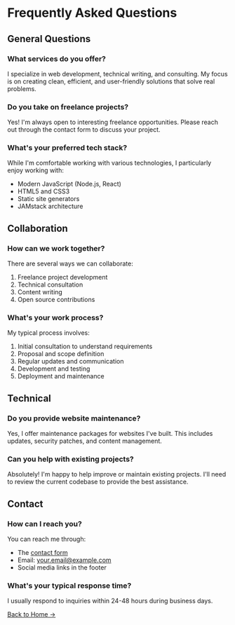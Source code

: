 # Frequently Asked Questions

## General Questions

### What services do you offer?
I specialize in web development, technical writing, and consulting. My focus is on creating clean, efficient, and user-friendly solutions that solve real problems.

### Do you take on freelance projects?
Yes! I'm always open to interesting freelance opportunities. Please reach out through the contact form to discuss your project.

### What's your preferred tech stack?
While I'm comfortable working with various technologies, I particularly enjoy working with:
- Modern JavaScript (Node.js, React)
- HTML5 and CSS3
- Static site generators
- JAMstack architecture

## Collaboration

### How can we work together?
There are several ways we can collaborate:
1. Freelance project development
2. Technical consultation
3. Content writing
4. Open source contributions

### What's your work process?
My typical process involves:
1. Initial consultation to understand requirements
2. Proposal and scope definition
3. Regular updates and communication
4. Development and testing
5. Deployment and maintenance

## Technical

### Do you provide website maintenance?
Yes, I offer maintenance packages for websites I've built. This includes updates, security patches, and content management.

### Can you help with existing projects?
Absolutely! I'm happy to help improve or maintain existing projects. I'll need to review the current codebase to provide the best assistance.

## Contact

### How can I reach you?
You can reach me through:
- The [contact form](/contact)
- Email: your.email@example.com
- Social media links in the footer

### What's your typical response time?
I usually respond to inquiries within 24-48 hours during business days.

[Back to Home →](/) 